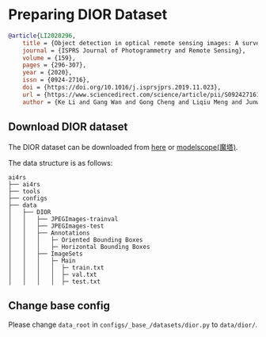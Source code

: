 # Preparing DIOR Dataset

<!-- [DATASET] -->

```bibtex
@article{LI2020296,
    title = {Object detection in optical remote sensing images: A survey and a new benchmark},
    journal = {ISPRS Journal of Photogrammetry and Remote Sensing},
    volume = {159},
    pages = {296-307},
    year = {2020},
    issn = {0924-2716},
    doi = {https://doi.org/10.1016/j.isprsjprs.2019.11.023},
    url = {https://www.sciencedirect.com/science/article/pii/S0924271619302825},
    author = {Ke Li and Gang Wan and Gong Cheng and Liqiu Meng and Junwei Han}
```

## Download DIOR dataset

The DIOR dataset can be downloaded from [here](https://gcheng-nwpu.github.io/#Datasets) or [modelscope(魔塔)](https://www.modelscope.cn/datasets/wokaikaixinxin/DIOR/).

The data structure is as follows:

```none
ai4rs
├── ai4rs
├── tools
├── configs
├── data
│   ├── DIOR
│   │   ├── JPEGImages-trainval
│   │   ├── JPEGImages-test
│   │   ├── Annotations
│   │   │   ├─ Oriented Bounding Boxes
│   │   │   ├─ Horizontal Bounding Boxes
│   │   ├── ImageSets
│   │   │   ├─ Main
│   │   │   │  ├─ train.txt
│   │   │   │  ├─ val.txt
│   │   │   │  ├─ test.txt
```

## Change base config

Please change `data_root` in `configs/_base_/datasets/dior.py` to `data/dior/`.
